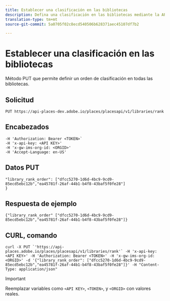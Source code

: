 ```yaml
---
title: Establecer una clasificación en las bibliotecas
description: Defina una clasificación en las bibliotecas mediante la API de REST de lugares.
translation-type: tm+mt
source-git-commit: 5a0705f02c8ecd540506b628371aec45107df7b2

---
```



# Establecer una clasificación en las bibliotecas

Método PUT que permite definir un orden de clasificación en todas las bibliotecas.

## Solicitud

`PUT https://api-places-dev.adobe.io/places/placesapi/v1/libraries/rank`

## Encabezados

```-H Content-Type: application/json'
-H 'Authorization: Bearer <TOKEN>`  
-H 'x-api-key: <API KEY>'  
-H 'x-gw-ims-org-id: <ORGID>'  
-H 'Accept-Language: en-US'
```

## Datos PUT

```
"library_rank_order": ["dfcc5270-1d6d-4bc9-9cd9-85ecd5ebc12b","ea45781f-26af-44b1-b4f8-43baf5f0fe28"]  
}
```

## Respuesta de ejemplo

```
{"library_rank_order" ["dfcc5270-1d6d-4bc9-9cd9-85ecd5ebc12b","ea45781f-26af-44b1-b4f8-43baf5f0fe28"]}
```

## CURL, comando

```
curl -X PUT `'https://api-places.adobe.io/places/placesapi/v1/libraries/rank'` -H 'x-api-key: <API KEY>' -H 'Authorization: Bearer <TOKEN>' -H 'x-gw-ims-org-id: <ORGID>' -d '{"library_rank_order": ["dfcc5270-1d6d-4bc9-9cd9-85ecd5ebc12b","ea45781f-26af-44b1-b4f8-43baf5f0fe28"]}' -H "Content-Type: application/json"
```

>[!IMPORTANT]
>
>Reemplazar variables como `<API KEY>`, `<TOKEN>`, y `<ORGID>` con valores reales.

